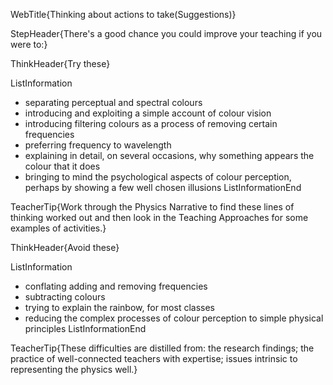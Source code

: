 WebTitle{Thinking about actions to take(Suggestions)}

StepHeader{There's a good chance you could improve your teaching if you were to:}

ThinkHeader{Try these}

ListInformation
- separating perceptual and spectral colours
- introducing and exploiting a simple account of colour vision
- introducing filtering colours as a process of removing certain frequencies
- preferring frequency to wavelength
- explaining in detail, on several occasions, why something appears the colour that it does
- bringing to mind the psychological aspects of colour perception, perhaps by showing a few well chosen illusions
ListInformationEnd

TeacherTip{Work through the Physics Narrative to find these lines of thinking worked out and then look in the Teaching Approaches for some examples of activities.}

ThinkHeader{Avoid these}

ListInformation
- conflating adding and removing frequencies
- subtracting colours
- trying to explain the rainbow, for most classes
- reducing the complex processes of colour perception to simple physical principles
ListInformationEnd

TeacherTip{These difficulties are distilled from: the research findings; the practice of well-connected teachers with expertise; issues intrinsic to representing the physics well.}

